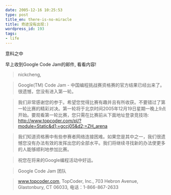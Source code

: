 ```yaml
---
date: 2005-12-16 10:25:53
type: post
title_en: there-is-no-miracle
title: 奇迹没有出现:)
wordpress_id: 193
tags:
- life
---
```


意料之中

早上收到Google Code Jam的邮件, 看看内容!

> nickcheng,

> Google(TM) Code Jam - 中国编程挑战赛资格赛的官方结果已经出来了。很遗憾，您没有进入第一轮。

> 我们非常感谢您的参于。希望您觉得比赛有趣并且有所收获。不要错过了第一轮比赛的精彩对决。第一轮将于北京时间2005年12月19日星期一晚上9点开始。要观看第一轮比赛，您只需在比赛前从下面地址登录竞技场: <http://www.topcoder.com/pl/?module=Static&d1;=gccj05&d2;=ZH_arena>

> 我们知道资格赛中有些参赛者网络连接困难。如果您是其中之一，我们很遗憾您没有办法有效的发挥出您的全部水平。我们将继续寻找新的办法使更多的人能够顺利地参加比赛。

> 祝您在将来的Google编程活动中好运。

> Google Code Jam 团队

> www.topcoder.com, TopCoder, Inc., 703 Hebron Avenue, Glastonbury, CT 06033, 电话：1-866-867-2633





